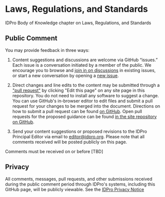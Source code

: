 # Laws, Regulations, and Standards
IDPro Body of Knowledge chapter on Laws, Regulations, and Standards




## Public Comment

You may provide feedback in three ways:

1. Content suggestions and discussions are welcome via GitHub “issues.” Each issue is a conversation initiated by a member of the public. We encourage you to browse and [join in on discussions](https://github.com/IDPros/Laws/issues) in existing issues, or start a new conversation by opening a [new issue](https://github.com/IDPros/Laws/issues/new).

2. Direct changes and line edits to the content may be submitted through a ["pull request"](https://help.github.com/articles/creating-a-pull-request) by clicking "Edit this page" on any site page in this repository. You do not need to install any software to suggest a change. You can use GitHub's in-browser editor to edit files and submit a pull request for your changes to be merged into the document. Directions on how to submit a pull request can be found [on GitHub](https://help.github.com/articles/creating-a-pull-request). Open pull requests for the proposed guidance can be found [in the site repository on GitHub](https://github.com/IDPros/Laws/pulls).

3. Send your content suggestions or proposed revisions to the IDPro Principal Editor via email to [editor@idpro.org](mailto:editor@idpro.org). Please note that all comments received will be posted publicly on this page.

Comments must be received on or before [TBD]


## Privacy

All comments, messages, pull requests, and other submissions received during the public comment period through IDPro's systems, including this GitHub page, will be publicly viewable. See the [IDPro Privacy Notice](https://idpro.org/Privacy-Notice)